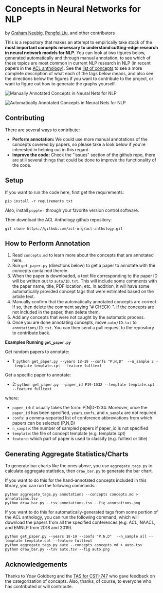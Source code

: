 # Concepts in Neural Networks for NLP
by [Graham Neubig](http://phontron.com), [Pengfei Liu](http://pfliu.com), and other contributors

This is a repository that makes an attempt to empirically take stock of the **most important concepts necessary to
understand cutting-edge research in neural network models for NLP**. You can look at two figures below, generated
automatically and through manual annotation, to see which of these topics are most common in current NLP research in
NLP (in recent papers in the [ACL anthology](http://aclanthology.info)). See the [list of concepts](concepts.md)
to see a more complete description of what each of the tags below means, and also see the directions below the figures if you want to contribute
to the project, or want to figure out how to generate the graphs yourself.

![Manually Annotated Concepts in Neural Nets for NLP](fig/annotations.png)

![Automatically Annotated Concepts in Neural Nets for NLP](fig/auto.png)

## Contributing

There are several ways to contribute:
* **Perform annotation:** We could use more manual annotations of the concepts covered by papers, so please take a look
  below if you're interested in helping out in this regard.
* **Improve the code:** Check the "issues" section of the github repo, there are still several things that could be done
  to improve the functionality of the code.

## Setup

If you want to run the code here, first get the requirements:

    pip install -r requirements.txt

Also, install `poppler` through your favorite version control software.
    
Then download the ACL Anthology github repository:

    git clone https://github.com/acl-org/acl-anthology.git
    
## How to Perform Annotation

1. Read `concepts.md` to learn more about the concepts that are annotated here.
2. Run `get_paper.py` (directions below) to get a paper to annotate with the concepts contained therein.
3. When the paper is downloaded, a text file corresponding to the paper ID will be written out to `auto/ID.txt`. This
   will include some comments with the paper name, title, PDF location, etc. In addition, it will have some
   automatically provided concept tags that were estimated based on the article text.
4. Manually confirm that the automatically annotated concepts are correct. If so, then delete the comment saying
   "# CHECK: ". If the concepts are not included in the paper, then delete them.
5. Add any concepts that were not caught by the automatic process.
6. Once you are done annotating concepts, move `auto/ID.txt` to `annotations/ID.txt`. You can then send a pull request
   to the repository to contribute back.

**Examples Running `get_paper.py`**

Get random papers to annotate:
* 1: `python get_paper.py --years 18-19 --confs "P,N,D"  --n_sample 2 --template template.cpt --feature fulltext`
 
Get a specific paper to annotate:
* 2: `python get_paper.py --paper_id P19-1032 --template template.cpt --feature fulltext`

where:
* `paper_id`: it usually takes the form: P|N|D-1234. Moreover, once the `paper_id` has been specified, `years`,`confs`, and `n_sample` are not required.
* `confs`: a comma-separted list of conference abbreviations from which papers can be selected (P,N,D)
* `n_sample`: the number of sampled papers if paper_id is not specified
* `template`: the file of concept template (e.g. template.cpt)
* `feature`: which part of paper is used to classify (e.g. fulltext or title)

## Generating Aggregate Statistics/Charts

To generate bar charts like the ones above, you use `aggregate_tags.py` to calculate aggregate statistics, then
`draw_bar.py` to generate the bar chart.

If you want to do this for the hand-annotated concepts included in this library, you can run the following commands.

    python aggregate_tags.py annotations --concepts concepts.md > annotations.tsv
    python draw_bar.py --tsv annotations.tsv --fig annotations.png

If you want to do this for automatically-generated tags from some portion of the ACL anthology, you can run the
following command, which will download the papers from all the specified conferences (e.g. ACL, NAACL, and EMNLP from
2018 and 2019).

    python get_paper.py --years 18-19 --confs "P,N,D"  --n_sample all --template template.cpt --feature fulltext
    python aggregate_tags.py auto --concepts concepts.md > auto.tsv
    python draw_bar.py --tsv auto.tsv --fig auto.png

## Acknowledgements

Thanks to Yoav Goldberg and the [TAS for CS11-747](http://phontron.com/class/nn4nlp2020/description.html) who gave feedback on the categorization of concepts. Also, thanks, of course, to everyone who has contributed or will contribute.
